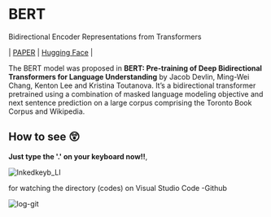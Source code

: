 # BERT
Bidirectional Encoder Representations from Transformers

|  [PAPER](https://arxiv.org/abs/1810.04805)  |  [Hugging Face](https://arxiv.org/abs/1810.04805)  |  

The BERT model was proposed in **BERT: Pre-training of Deep Bidirectional Transformers for Language Understanding** by Jacob Devlin, Ming-Wei Chang, Kenton Lee and Kristina Toutanova. It’s a bidirectional transformer pretrained using a combination of masked language modeling objective and next sentence prediction on a large corpus comprising the Toronto Book Corpus and Wikipedia.

## How to see 😲

**Just type the '.' on your keyboard now!!**, 

![Inkedkeyb_LI](https://user-images.githubusercontent.com/46081500/157036957-1af65660-cf8d-4f03-891d-4d951d88d861.jpg)


for watching the directory (codes) on Visual Studio Code -Github

 
![log-git](https://user-images.githubusercontent.com/46081500/157036461-226dca5a-03a7-41dc-a821-e85c1189089b.PNG)
